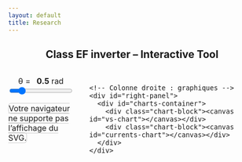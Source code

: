 ```yaml
---
layout: default
title: Research
---
```


<h2 style="text-align: center;">Class EF inverter – Interactive Tool</h2>

<div class="interactive-body">
  <style>
    .interactive-body { font-size: 1rem; margin-top: 2rem; }
    .interactive-body .container { display: flex; gap: 2rem; align-items: flex-start; }

    #left-panel, #right-panel { display: flex; flex-direction: column; gap: 1rem; }
    #left-panel { width: 40%; }
    #right-panel { width: 60%; }

    #left-panel object { width: 100%; height: auto; border: 1px solid #ccc; border-radius: 6px; }

    #charts-container { display: flex; flex-direction: column; height: 400px; gap: 1rem; }
    #charts-container .chart-block { flex: 1; }
    #charts-container canvas { width: 100% !important; height: 100% !important; }

    /* Curseur theta */
    #theta-container { margin-bottom: 1rem; text-align: center; }
    #theta-value { font-weight: bold; margin-left: 0.5rem; }
  </style>

  <div class="container">
    <!-- Colonne gauche : slider + SVG -->
    <div id="left-panel">
      <div id="theta-container">
        <label for="theta-slider">θ = <span id="theta-value">0.5</span> rad</label><br>
        <input type="range" id="theta-slider" min="0.01" max="3.14" step="0.01" value="0.5">
      </div>
      <object type="image/svg+xml" data="/assets/img/sec_circuit.svg">
        Votre navigateur ne supporte pas l’affichage du SVG.
      </object>
    </div>

    <!-- Colonne droite : graphiques -->
    <div id="right-panel">
      <div id="charts-container">
        <div class="chart-block"><canvas id="vs-chart"></canvas></div>
        <div class="chart-block"><canvas id="currents-chart"></canvas></div>
      </div>
    </div>
  </div>
</div>

<script src="https://cdn.jsdelivr.net/npm/chart.js"></script>
<script>
const PI = Math.PI;
let charts = {};

function plotCharts(theta) {
  const N = 1000;
  const data = { vs: [], ie: [], is: [], ic: [] };

  // Calcul automatique de i
  const i = 2 / (1 - Math.cos(theta));

  for (let k = 0; k <= N; k++) {
    const wt = (k / N) * 4 * PI;
    const wtMod = wt % (2 * PI);
    const sinTerm = Math.sin(wt);

    // VS
    let vsVal = 0;
    if (wtMod > PI - theta && wtMod <= PI) {
      vsVal = -i * (1 + Math.cos(wtMod));
    } else if (wtMod > PI && wtMod <= 2 * PI - theta) {
      vsVal = 2;
    } else if (wtMod > 2 * PI - theta) {
      vsVal = 2 + i * (1 - Math.cos(wtMod));
    }
    data.vs.push({ x: wt, y: 0.98 * vsVal });

    // Courants
    data.ie.push({ x: wt, y: (wtMod <= PI - theta || (wtMod > PI && wtMod <= 2 * PI - theta)) ? sinTerm * (wtMod <= PI - theta ? 1 : -1) : 0 });
    data.ic.push({ x: wt, y: (wtMod > PI - theta && wtMod <= PI || wtMod > 2 * PI - theta) ? sinTerm : 0 });
    data.is.push({ x: wt, y: (wtMod <= PI - theta) ? 0.98 * 2 * sinTerm : 0 });
  }

  const chartParams = {
    vs: { label: 'vs(ωt) / VDC', color: 'blue' },
    ie: { label: 'ie(ωt) / I', color: 'red' },
    is: { label: 'is(ωt) / I', color: 'green' },
    ic: { label: 'iC(ωt) / I', color: 'orange' }
  };

  const formatPi = val => {
    const n = val / PI;
    const rounded = Math.round(n);
    return Math.abs(n - rounded) < 0.05 ? (rounded === 0 ? '0' : `${rounded === 1 ? '' : rounded}π`) : '';
  };

  // Graphique VS
  if (!charts.vs) {
    charts.vs = new Chart(document.getElementById('vs-chart').getContext('2d'), {
      type: 'line',
      data: { datasets: [{ label: chartParams.vs.label, data: data.vs, borderColor: chartParams.vs.color, borderWidth: 2, pointRadius: 0, fill: false, tension: 0 }] },
      options: {
        responsive: true,
        maintainAspectRatio: false,
        plugins: { legend: { display: true } },
        scales: {
          x: { type: 'linear', min: 0, max: 4*PI, ticks: { stepSize: PI, callback: formatPi }, title:{display:true,text:'ωt (rad)'} },
          y: { min: -2, max: 2, title:{display:true,text:chartParams.vs.label} }
        }
      }
    });
  } else {
    charts.vs.data.datasets[0].data = data.vs;
    charts.vs.update();
  }

  // Graphique courants
  const currentsDatasets = ['ic','ie','is'].map(key => ({
    label: chartParams[key].label,
    data: data[key],
    borderColor: chartParams[key].color,
    borderWidth: 2,
    pointRadius: 0,
    fill: false,
    tension: 0
  }));

  if (!charts.currents) {
    charts.currents = new Chart(document.getElementById('currents-chart').getContext('2d'), {
      type: 'line',
      data: { datasets: currentsDatasets },
      options: {
        responsive: true,
        maintainAspectRatio: false,
        plugins: { legend: { display: true } },
        scales: {
          x: { type: 'linear', min: 0, max: 4*PI, ticks: { stepSize: PI, callback: formatPi }, title:{display:true,text:'ωt (rad)'} },
          y: { min: -2, max: 2, title:{display:true,text:'Current (a.u.)'} }
        }
      }
    });
  } else {
    charts.currents.data.datasets = currentsDatasets;
    charts.currents.update();
  }
}

// Initial plot
plotCharts(0.5);

// Slider theta
const thetaSlider = document.getElementById('theta-slider');
const thetaValueLabel = document.getElementById('theta-value');
thetaSlider.addEventListener('input', () => {
  const theta = parseFloat(thetaSlider.value);
  thetaValueLabel.textContent = theta.toFixed(2);
  plotCharts(theta);
});
